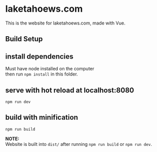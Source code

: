 # laketahoews.com

This is the website for laketahoews.com, made with Vue.

## Build Setup

## install dependencies
Must have node installed on the computer  
then run `npm install` in this folder.

## serve with hot reload at localhost:8080
`npm run dev`

## build with minification
`npm run build`  
  
**NOTE:**  
Website is built into `dist/` after running `npm run build` or `npm run dev`.
  